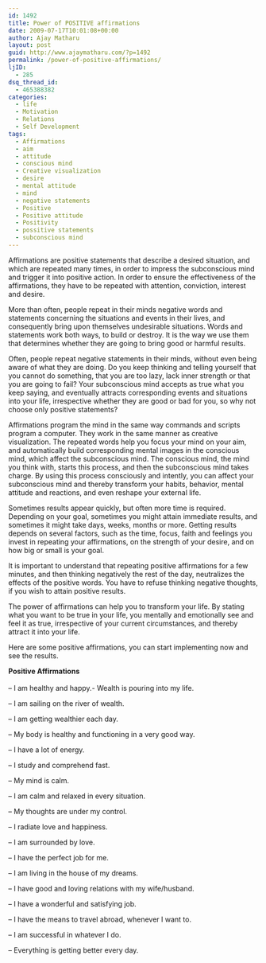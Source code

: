 ```yaml
---
id: 1492
title: Power of POSITIVE affirmations
date: 2009-07-17T10:01:08+00:00
author: Ajay Matharu
layout: post
guid: http://www.ajaymatharu.com/?p=1492
permalink: /power-of-positive-affirmations/
ljID:
  - 285
dsq_thread_id:
  - 465388382
categories:
  - life
  - Motivation
  - Relations
  - Self Development
tags:
  - Affirmations
  - aim
  - attitude
  - conscious mind
  - Creative visualization
  - desire
  - mental attitude
  - mind
  - negative statements
  - Positive
  - Positive attitude
  - Positivity
  - possitive statements
  - subconscious mind
---
```

Affirmations are positive statements that describe a desired situation, and which are repeated many times, in order to impress the subconscious mind and trigger it into positive action. In order to ensure the effectiveness of the affirmations, they have to be repeated with attention, conviction, interest and desire.

More than often, people repeat in their minds negative words and statements concerning the situations and events in their lives, and consequently bring upon themselves undesirable situations. Words and statements work both ways, to build or destroy. It is the way we use them that determines whether they are going to bring good or harmful results.

Often, people repeat negative statements in their minds, without even being aware of what they are doing. Do you keep thinking and telling yourself that you cannot do something, that you are too lazy, lack inner strength or that you are going to fail? Your subconscious mind accepts as true what you keep saying, and eventually attracts corresponding events and situations into your life, irrespective whether they are good or bad for you, so why not choose only positive statements?

Affirmations program the mind in the same way commands and scripts program a computer. They work in the same manner as <span>creative visualization</span>. The repeated words help you focus your mind on your aim, and automatically build corresponding mental images in the conscious mind, which affect the subconscious mind. The conscious mind, the mind you think with, starts this process, and then the subconscious mind takes charge. By using this process consciously and intently, you can affect your subconscious mind and thereby transform your habits, behavior, mental attitude and reactions, and even reshape your external life.

Sometimes results appear quickly, but often more time is required. Depending on your goal, sometimes you might attain immediate results, and sometimes it might take days, weeks, months or more. Getting results depends on several factors, such as the time, focus, faith and feelings you invest in repeating your affirmations, on the strength of your desire, and on how big or small is your goal.

It is important to understand that repeating positive affirmations for a few minutes, and then thinking negatively the rest of the day, neutralizes the effects of the positive words. You have to refuse thinking negative thoughts, if you wish to attain positive results.

The power of affirmations can help you to transform your life. By stating what you want to be true in your life, you mentally and emotionally see and feel it as true, irrespective of your current circumstances, and thereby attract it into your life.

Here are some positive affirmations, you can start implementing now and see the results.

<div>
  <strong>Positive Affirmations</strong>
</div>

<div>
  <strong><br /> </strong>
</div>

<div>
  &#8211; I am healthy and happy.- Wealth is pouring into my life.</p> 
  
  <p>
    &#8211; I am sailing on the river of wealth.
  </p>
  
  <p>
    &#8211; I am getting wealthier each day.
  </p>
  
  <p>
    &#8211; My body is healthy and functioning in a very good way.
  </p>
  
  <p>
    &#8211; I have a lot of energy.
  </p>
  
  <p>
    &#8211; I study and comprehend fast.
  </p>
  
  <p>
    &#8211; My mind is calm.
  </p>
  
  <p>
    &#8211; I am calm and relaxed in every situation.
  </p>
  
  <p>
    &#8211; My thoughts are under my control.
  </p>
  
  <p>
    &#8211; I radiate love and happiness.
  </p>
  
  <p>
    &#8211; I am surrounded by love.
  </p>
  
  <p>
    &#8211; I have the perfect job for me.
  </p>
  
  <p>
    &#8211; I am living in the house of my dreams.
  </p>
  
  <p>
    &#8211; I have good and loving relations with my wife/husband.
  </p>
  
  <p>
    &#8211; I have a wonderful and satisfying job.
  </p>
  
  <p>
    &#8211; I have the means to travel abroad, whenever I want to.
  </p>
  
  <p>
    &#8211; I am successful in whatever I do.
  </p>
  
  <p>
    &#8211; Everything is getting better every day.
  </p>
</div>